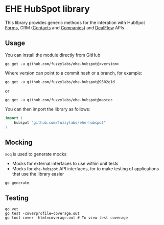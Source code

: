 # EHE HubSpot library

This library provides generic methods for the interation with HubSpot [Forms](https://legacydocs.hubspot.com/docs/methods/forms/forms_overview), CRM ([Contacts](https://developers.hubspot.com/docs/api/crm/contacts) and [Companies](https://developers.hubspot.com/docs/api/crm/companies)) and [DealFlow](https://developers.hubspot.com/docs/api/crm/deals) APIs

## Usage
You can install the module directly from GitHub

```shell
go get -u github.com/fuzzylabs/ehe-hubspot@<version>
```

Where version can point to a commit hash or a branch, for example:

```shell
go get -u github.com/fuzzylabs/ehe-hubspot@9302e1d
```

or 

```shell
go get -u github.com/fuzzylabs/ehe-hubspot@master
```

You can then import the library as follows:
```go
import (
	hubspot "github.com/fuzzylabs/ehe-hubspot"
)
```

## Mocking
`moq` is used to generate mocks:
* Mocks for external interfaces to use within unit tests
* Mocks for `ehe-hubspot` API interfaces, for to make testing of applications that use the library easier

```
go generate
```

## Testing
```
go vet
go test -coverprofile=coverage.out
go tool cover -html=coverage.out # To view test coverage
```